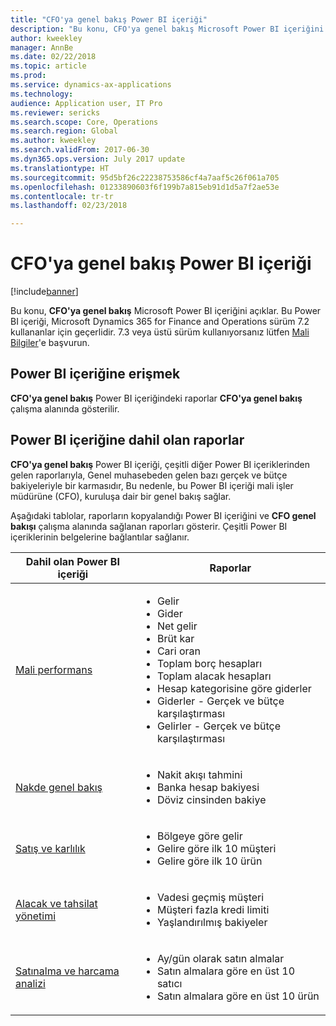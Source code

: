 ```yaml
---
title: "CFO'ya genel bakış Power BI içeriği"
description: "Bu konu, CFO'ya genel bakış Microsoft Power BI içeriğini açıklar."
author: kweekley
manager: AnnBe
ms.date: 02/22/2018
ms.topic: article
ms.prod: 
ms.service: dynamics-ax-applications
ms.technology: 
audience: Application user, IT Pro
ms.reviewer: sericks
ms.search.scope: Core, Operations
ms.search.region: Global
ms.author: kweekley
ms.search.validFrom: 2017-06-30
ms.dyn365.ops.version: July 2017 update
ms.translationtype: HT
ms.sourcegitcommit: 95d5bf26c22238753586cf4a7aaf5c26f061a705
ms.openlocfilehash: 01233890603f6f199b7a815eb91d1d5a7f2ae53e
ms.contentlocale: tr-tr
ms.lasthandoff: 02/23/2018

---
```


# <a name="cfo-overview-power-bi-content"></a>CFO'ya genel bakış Power BI içeriği

[!include[banner](../includes/banner.md)]


Bu konu, **CFO'ya genel bakış** Microsoft Power BI içeriğini açıklar. Bu Power BI içeriği, Microsoft Dynamics 365 for Finance and Operations sürüm 7.2 kullananlar için geçerlidir. 7.3 veya üstü sürüm kullanıyorsanız lütfen [Mali Bilgiler](financial-insights.md)'e başvurun.


## <a name="accessing-the-power-bi-content"></a>Power BI içeriğine erişmek

**CFO'ya genel bakış** Power BI içeriğindeki raporlar **CFO'ya genel bakış** çalışma alanında gösterilir.

## <a name="reports-that-are-included-in-the-power-bi-content"></a>Power BI içeriğine dahil olan raporlar
**CFO'ya genel bakış** Power BI içeriği, çeşitli diğer Power BI içeriklerinden gelen raporlarıyla, Genel muhasebeden gelen bazı gerçek ve bütçe bakiyeleriyle bir karmasıdır, Bu nedenle, bu Power BI içeriği mali işler müdürüne (CFO), kuruluşa dair bir genel bakış sağlar.

Aşağıdaki tablolar, raporların kopyalandığı Power BI içeriğini ve **CFO genel bakışı** çalışma alanında sağlanan raporları gösterir. Çeşitli Power BI içeriklerinin belgelerine bağlantılar sağlanır.

| Dahil olan Power BI içeriği     | Raporlar |
|---------------------------------------|---------|
| [Mali performans](financial-performance-power-bi-content-pack.md) | <ul><li>Gelir</li><li>Gider</li><li>Net gelir</li><li>Brüt kar</li><li>Cari oran</li><li>Toplam borç hesapları</li><li>Toplam alacak hesapları</li><li>Hesap kategorisine göre giderler</li><li>Giderler - Gerçek ve bütçe karşılaştırması</li><li>Gelirler - Gerçek ve bütçe karşılaştırması</li></ul> |
| [Nakde genel bakış](../../financials/cash-bank-management/Cash-Overview-Power-BI-content.md) | <ul><li>Nakit akışı tahmini</li><li>Banka hesap bakiyesi</li><li>Döviz cinsinden bakiye</li></ul> |
| [Satış ve karlılık](sales-profitability-performance-content-pack.md) | <ul><li>Bölgeye göre gelir</li><li>Gelire göre ilk 10 müşteri</li><li>Gelire göre ilk 10 ürün</li></ul> |
| [Alacak ve tahsilat yönetimi](../../financials/accounts-receivable/credit-collections-power-bi.md) | <ul><li>Vadesi geçmiş müşteri</li><li>Müşteri fazla kredi limiti</li><li>Yaşlandırılmış bakiyeler</li></ul> |
| [Satınalma ve harcama analizi](../../financials/accounts-receivable/credit-collections-power-bi.md) | <ul><li>Ay/gün olarak satın almalar</li><li>Satın almalara göre en üst 10 satıcı</li><li>Satın almalara göre en üst 10 ürün</li></ul> |



